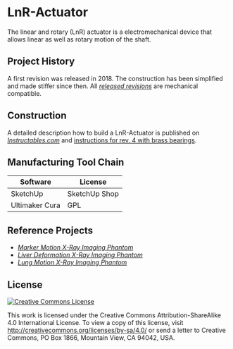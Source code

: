 # LnR-Actuator
The linear and rotary (LnR) actuator is a electromechanical device that allows linear as well as rotary motion of the shaft.

## Project History
A first revision was released in 2018. The construction has been simplified and made stiffer since then. All *[released revisions](https://github.com/mrstefangrimm/LnR-Actuator/releases)* are mechanical compatible. 

## Construction
A detailed description how to build a LnR-Actuator is published on *[Instructables.com](https://www.instructables.com/id/Linear-and-Rotation-Actuator/)* and [instructions for rev. 4 with brass bearings](https://www.instructables.com/Linear-and-Rotary-Actuator-With-Brass-Bearings/). 

## Manufacturing Tool Chain

| Software       | License       |
| -------------- | ------------- |
| SketchUp       | SketchUp Shop |
| Ultimaker Cura | GPL           |

## Reference Projects

 - *[Marker Motion X-Ray Imaging Phantom](https://github.com/mrstefangrimm/GRIS5A)*
 - *[Liver Deformation X-Ray Imaging Phantom](https://github.com/mrstefangrimm/No2)*
 - *[Lung Motion X-Ray Imaging Phantom](https://github.com/mrstefangrimm/No3)*

## License
<a rel="license" href="http://creativecommons.org/licenses/by-sa/4.0/"><img alt="Creative Commons License" style="border-width:0" src="https://i.creativecommons.org/l/by-sa/4.0/88x31.png" /></a>

This work is licensed under the Creative Commons Attribution-ShareAlike 4.0 International License. To view a copy of this license, visit http://creativecommons.org/licenses/by-sa/4.0/ or send a letter to Creative Commons, PO Box 1866, Mountain View, CA 94042, USA.